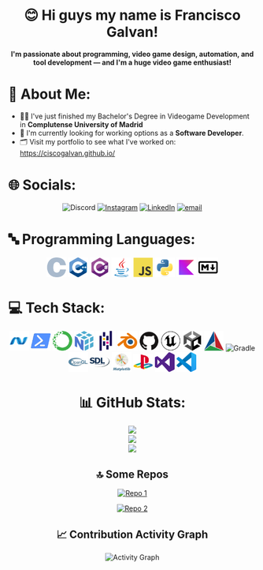 <div align="center">


# 😊​ Hi guys my name is Francisco Galvan!

**I'm passionate about programming, video game design, automation, and tool development — and I'm a huge video game enthusiast!**
</div>

# 💫 About Me:
- ​​👨‍🎓 I've just finished my Bachelor's Degree in Videogame Development in __Complutense University of Madrid__
- 💼 I'm currently looking for working options as a __Software Developer__.
- 🗂️ Visit my portfolio to see what I've worked on: https://ciscogalvan.github.io/


# 🌐 Socials:

<div align="center">

![Discord](https://img.shields.io/badge/Discord-cisquinho12-%237289DA.svg?logo=discord&logoColor=white) [![Instagram](https://img.shields.io/badge/Instagram-%23E4405F.svg?logo=Instagram&logoColor=white)](https://instagram.com/micrack12) [![LinkedIn](https://img.shields.io/badge/LinkedIn-%230077B5.svg?logo=linkedin&logoColor=white)](https://www.linkedin.com/in/francisco-miguel-galv%C3%A1n-mu%C3%B1oz-b923a7313/) [![email](https://img.shields.io/badge/Email-D14836?logo=gmail&logoColor=white)](mailto:francisgalvan@hotmail.es) 

</div>


# 🔤 Programming Languages:

<div align="center">

<img src="https://raw.githubusercontent.com/devicons/devicon/master/icons/c/c-original.svg" alt="C" height="40" />  
<img src="https://raw.githubusercontent.com/devicons/devicon/master/icons/cplusplus/cplusplus-original.svg" alt="C++" height="40" />  
<img src="https://raw.githubusercontent.com/devicons/devicon/master/icons/csharp/csharp-original.svg" alt="C#" height="40" />  
<img src="https://raw.githubusercontent.com/devicons/devicon/master/icons/java/java-original.svg" alt="Java" height="40" />  
<img src="https://raw.githubusercontent.com/devicons/devicon/master/icons/javascript/javascript-original.svg" alt="JavaScript" height="40" />  
<img src="https://raw.githubusercontent.com/devicons/devicon/master/icons/python/python-original.svg" alt="Python" height="40" />  
<img src="https://raw.githubusercontent.com/devicons/devicon/master/icons/kotlin/kotlin-original.svg" alt="Kotlin" height="40" />  
<img src="https://raw.githubusercontent.com/devicons/devicon/master/icons/markdown/markdown-original.svg" alt="Markdown" height="40" />  

</div>


# 💻 Tech Stack:

<div align="center">

<img src="https://raw.githubusercontent.com/devicons/devicon/master/icons/dot-net/dot-net-original.svg" alt=".NET" height="40" />
<img src="https://raw.githubusercontent.com/devicons/devicon/master/icons/powershell/powershell-original.svg" alt="PowerShell" height="40" />
<img src="https://raw.githubusercontent.com/devicons/devicon/master/icons/anaconda/anaconda-original.svg" alt="Anaconda" height="40" />
<img src="https://raw.githubusercontent.com/devicons/devicon/master/icons/numpy/numpy-original.svg" alt="NumPy" height="40" />
<img src="https://raw.githubusercontent.com/devicons/devicon/master/icons/pandas/pandas-original.svg" alt="Pandas" height="40" />
<img src="https://raw.githubusercontent.com/devicons/devicon/master/icons/blender/blender-original.svg" alt="Blender" height="40" />
<img src="https://raw.githubusercontent.com/devicons/devicon/master/icons/github/github-original.svg" alt="GitHub" height="40" />
<img src="https://raw.githubusercontent.com/devicons/devicon/master/icons/unrealengine/unrealengine-original.svg" alt="Unreal Engine" height="40" />
<img src="https://raw.githubusercontent.com/devicons/devicon/master/icons/unity/unity-original.svg" alt="Unity" height="40" />
<img src="https://raw.githubusercontent.com/devicons/devicon/master/icons/cmake/cmake-original.svg" alt="CMake" height="40" />
<img src="https://cdn.jsdelivr.net/gh/devicons/devicon/icons/gradle/gradle-original.svg" alt="Gradle" height="40" />
<img src="https://raw.githubusercontent.com/devicons/devicon/master/icons/opengl/opengl-original.svg" alt="OpenGL" height="40" />
<img src="SDL.png" alt="SDL" height="40" width="40" style="object-fit:contain;"/>
<img src="mathplotlib.png" alt="SDL" height="40" width="40" style="object-fit:contain;"/>
<img src="Play.png" alt="PlaystationSDK" height="40" width="40"       style="object-fit:contain;">
<img src="https://raw.githubusercontent.com/devicons/devicon/master/icons/visualstudio/visualstudio-plain.svg" alt="Visual Studio" height="40" />
<img src="https://raw.githubusercontent.com/devicons/devicon/master/icons/vscode/vscode-original.svg" alt="VS Code" height="40" />



# 📊 GitHub Stats:

<div align="center">

![](https://github-readme-stats.vercel.app/api?username=CiscoGalvan&theme=neon&hide_border=false&include_all_commits=true&count_private=true)<br/>
![](https://nirzak-streak-stats.vercel.app/?user=CiscoGalvan&theme=neon&hide_border=false)<br/>
![](https://github-readme-stats.vercel.app/api/top-langs/?username=CiscoGalvan&theme=neon&hide_border=false&include_all_commits=true&count_private=true&layout=compact)


</div>

## 🔝 Some Repos

<div align="center">

[![Repo 1](https://github-readme-stats.vercel.app/api/pin/?username=CiscoGalvan&repo=TFG&theme=neon)](https://github.com/CiscoGalvan/TFG)


[![Repo 2](https://github-readme-stats.vercel.app/api/pin/?username=UCM-FDI-DISIA&repo=VeryReal&theme=neon)](https://github.com/UCM-FDI-DISIA/VeryReal)

## 📈 Contribution Activity Graph
![Activity Graph](https://github-readme-activity-graph.vercel.app/graph?username=CiscoGalvan&theme=github-compact)

</div>

<!-- Proudly created with GPRM ( https://gprm.itsvg.in ) -->